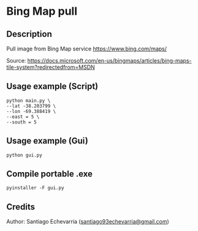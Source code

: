 # Bing Map pull

## Description
Pull image from Bing Map service
https://www.bing.com/maps/

Source: https://docs.microsoft.com/en-us/bingmaps/articles/bing-maps-tile-system?redirectedfrom=MSDN

## Usage example (Script)

    python main.py \
    --lat -38.203799 \
    --lon -69.388419 \
    --east = 5 \
    --south = 5

## Usage example (Gui)
    python gui.py

## Compile portable .exe
    pyinstaller -F gui.py


## Credits
Author: Santiago Echevarria (santiago93echevarria@gmail.com)

